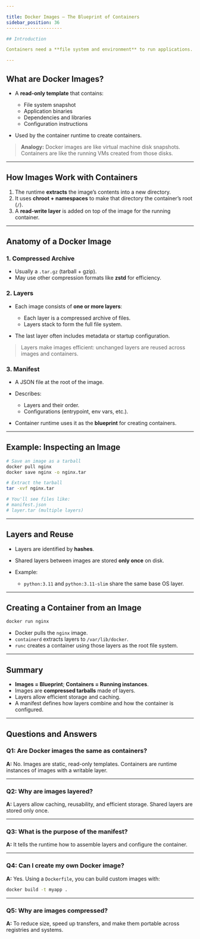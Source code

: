 ```yaml
---

title: Docker Images – The Blueprint of Containers
sidebar_position: 36
---------------------

## Introduction

Containers need a **file system and environment** to run applications. This is provided by **Docker images**, which act as the blueprint for creating containers. Every container you run is based on an image.

---
```


## What are Docker Images?

- A **read-only template** that contains:

  - File system snapshot
  - Application binaries
  - Dependencies and libraries
  - Configuration instructions

- Used by the container runtime to create containers.

> **Analogy:** Docker images are like virtual machine disk snapshots. Containers
> are like the running VMs created from those disks.

---

## How Images Work with Containers

1. The runtime **extracts** the image’s contents into a new directory.
2. It uses **chroot + namespaces** to make that directory the container’s root
   (`/`).
3. A **read-write layer** is added on top of the image for the running
   container.

---

## Anatomy of a Docker Image

### 1. **Compressed Archive**

- Usually a `.tar.gz` (tarball + gzip).
- May use other compression formats like **zstd** for efficiency.

### 2. **Layers**

- Each image consists of **one or more layers**:

  - Each layer is a compressed archive of files.
  - Layers stack to form the full file system.

- The last layer often includes metadata or startup configuration.

> Layers make images efficient: unchanged layers are reused across images and
> containers.

### 3. **Manifest**

- A JSON file at the root of the image.
- Describes:

  - Layers and their order.
  - Configurations (entrypoint, env vars, etc.).

- Container runtime uses it as the **blueprint** for creating containers.

---

## Example: Inspecting an Image

```bash
# Save an image as a tarball
docker pull nginx
docker save nginx -o nginx.tar

# Extract the tarball
tar -xvf nginx.tar

# You'll see files like:
# manifest.json
# layer.tar (multiple layers)
```

---

## Layers and Reuse

- Layers are identified by **hashes**.
- Shared layers between images are stored **only once** on disk.
- Example:

  - `python:3.11` and `python:3.11-slim` share the same base OS layer.

---

## Creating a Container from an Image

```bash
docker run nginx
```

- Docker pulls the `nginx` image.
- `containerd` extracts layers to `/var/lib/docker`.
- `runc` creates a container using those layers as the root file system.

---

## Summary

- **Images = Blueprint**; **Containers = Running instances**.
- Images are **compressed tarballs** made of layers.
- Layers allow efficient storage and caching.
- A manifest defines how layers combine and how the container is configured.

---

## Questions and Answers

### Q1: Are Docker images the same as containers?

**A:** No. Images are static, read-only templates. Containers are runtime
instances of images with a writable layer.

---

### Q2: Why are images layered?

**A:** Layers allow caching, reusability, and efficient storage. Shared layers
are stored only once.

---

### Q3: What is the purpose of the manifest?

**A:** It tells the runtime how to assemble layers and configure the container.

---

### Q4: Can I create my own Docker image?

**A:** Yes. Using a `Dockerfile`, you can build custom images with:

```bash
docker build -t myapp .
```

---

### Q5: Why are images compressed?

**A:** To reduce size, speed up transfers, and make them portable across
registries and systems.

